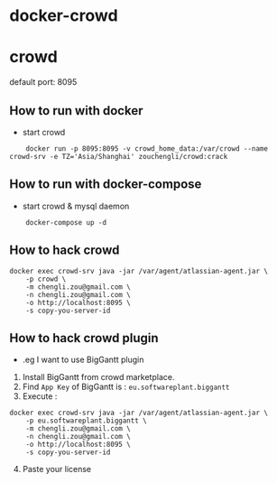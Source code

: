 # docker-crowd
# crowd
default port: 8095

## How to run with docker

- start crowd

```
    docker run -p 8095:8095 -v crowd_home_data:/var/crowd --name crowd-srv -e TZ='Asia/Shanghai' zouchengli/crowd:crack
```
## How to run with docker-compose

- start crowd & mysql daemon

```
    docker-compose up -d
```

## How to hack crowd

```
docker exec crowd-srv java -jar /var/agent/atlassian-agent.jar \
    -p crowd \
    -m chengli.zou@gmail.com \
    -n chengli.zou@gmail.com \
    -o http://localhost:8095 \
    -s copy-you-server-id
```

## How to hack crowd plugin

- .eg I want to use BigGantt plugin
1. Install BigGantt from crowd marketplace.
2. Find `App Key` of BigGantt is : `eu.softwareplant.biggantt`
3. Execute :

```
docker exec crowd-srv java -jar /var/agent/atlassian-agent.jar \
    -p eu.softwareplant.biggantt \
    -m chengli.zou@gmail.com \
    -n chengli.zou@gmail.com \
    -o http://localhost:8095 \
    -s copy-you-server-id
```

4. Paste your license 
